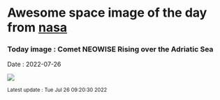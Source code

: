 
# Awesome space image of the day from [nasa](https://api.nasa.gov/)

### Today image : Comet NEOWISE Rising over the Adriatic Sea

Date : 2022-07-26


![](https://www.youtube.com/embed/ts0Ek3nLHew?rel=0)

<small>Latest update : Tue Jul 26 09:20:30 2022</small>


